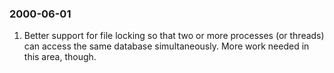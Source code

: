 ### 2000\-06\-01

1. Better support for file locking so that two or more processes
(or threads)
can access the same database simultaneously. More work needed in
this area, though.



